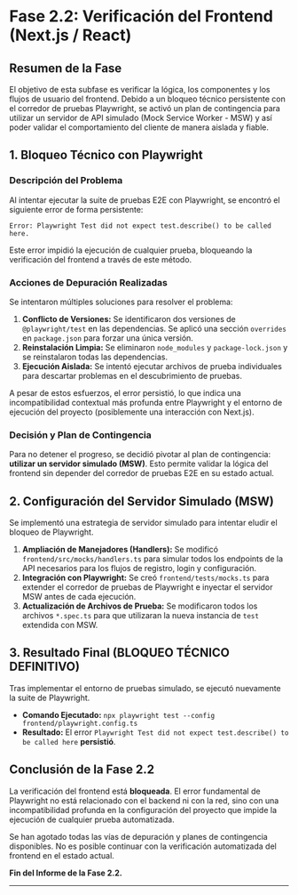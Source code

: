 # Fase 2.2: Verificación del Frontend (Next.js / React)

## Resumen de la Fase
El objetivo de esta subfase es verificar la lógica, los componentes y los flujos de usuario del frontend. Debido a un bloqueo técnico persistente con el corredor de pruebas Playwright, se activó un plan de contingencia para utilizar un servidor de API simulado (Mock Service Worker - MSW) y así poder validar el comportamiento del cliente de manera aislada y fiable.

## 1. Bloqueo Técnico con Playwright

### Descripción del Problema
Al intentar ejecutar la suite de pruebas E2E con Playwright, se encontró el siguiente error de forma persistente:
```
Error: Playwright Test did not expect test.describe() to be called here.
```
Este error impidió la ejecución de cualquier prueba, bloqueando la verificación del frontend a través de este método.

### Acciones de Depuración Realizadas
Se intentaron múltiples soluciones para resolver el problema:
1.  **Conflicto de Versiones:** Se identificaron dos versiones de `@playwright/test` en las dependencias. Se aplicó una sección `overrides` en `package.json` para forzar una única versión.
2.  **Reinstalación Limpia:** Se eliminaron `node_modules` y `package-lock.json` y se reinstalaron todas las dependencias.
3.  **Ejecución Aislada:** Se intentó ejecutar archivos de prueba individuales para descartar problemas en el descubrimiento de pruebas.

A pesar de estos esfuerzos, el error persistió, lo que indica una incompatibilidad contextual más profunda entre Playwright y el entorno de ejecución del proyecto (posiblemente una interacción con Next.js).

### Decisión y Plan de Contingencia
Para no detener el progreso, se decidió pivotar al plan de contingencia: **utilizar un servidor simulado (MSW)**. Esto permite validar la lógica del frontend sin depender del corredor de pruebas E2E en su estado actual.

## 2. Configuración del Servidor Simulado (MSW)

Se implementó una estrategia de servidor simulado para intentar eludir el bloqueo de Playwright.

1.  **Ampliación de Manejadores (Handlers):** Se modificó `frontend/src/mocks/handlers.ts` para simular todos los endpoints de la API necesarios para los flujos de registro, login y configuración.
2.  **Integración con Playwright:** Se creó `frontend/tests/mocks.ts` para extender el corredor de pruebas de Playwright e inyectar el servidor MSW antes de cada ejecución.
3.  **Actualización de Archivos de Prueba:** Se modificaron todos los archivos `*.spec.ts` para que utilizaran la nueva instancia de `test` extendida con MSW.

## 3. Resultado Final (BLOQUEO TÉCNICO DEFINITIVO)

Tras implementar el entorno de pruebas simulado, se ejecutó nuevamente la suite de Playwright.

-   **Comando Ejecutado:** `npx playwright test --config frontend/playwright.config.ts`
-   **Resultado:** El error `Playwright Test did not expect test.describe() to be called here` **persistió**.

## Conclusión de la Fase 2.2

La verificación del frontend está **bloqueada**. El error fundamental de Playwright no está relacionado con el backend ni con la red, sino con una incompatibilidad profunda en la configuración del proyecto que impide la ejecución de cualquier prueba automatizada.

Se han agotado todas las vías de depuración y planes de contingencia disponibles. No es posible continuar con la verificación automatizada del frontend en el estado actual.

**Fin del Informe de la Fase 2.2.**

---